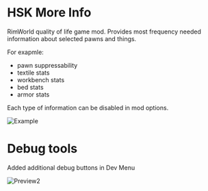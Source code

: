 # HSK More Info

RimWorld quality of life game mod. 
Provides most frequency needed information about selected pawns and things.

For exapmle:
- pawn suppressability
- textile stats
- workbench stats
- bed stats
- armor stats

Each type of information can be disabled in mod options.

![Example](https://user-images.githubusercontent.com/34233184/116244734-e24ffa00-a770-11eb-9bb3-719764c4b32c.png)

# Debug tools

Added additional debug buttons in Dev Menu

![Preview2](https://user-images.githubusercontent.com/34233184/116262661-66aa7900-a781-11eb-995d-cffd2010069c.png)
